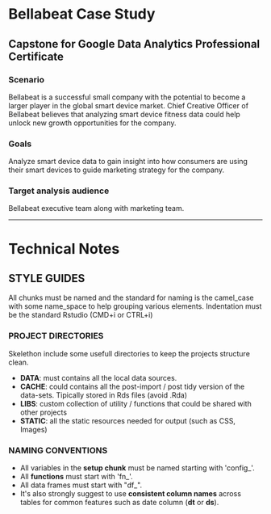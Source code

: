 # Bellabeat Case Study
## Capstone for Google Data Analytics Professional Certificate

### Scenario
Bellabeat is a successful small company with the potential to become a larger player in the global smart device market. 
Chief Creative Officer of Bellabeat believes that analyzing smart device fitness data could help unlock new growth opportunities for the company. 

### Goals 
Analyze smart device data to gain insight into how consumers are using their smart devices to guide marketing strategy for the company. 

### Target analysis audience
Bellabeat executive team along with marketing team.











***

# Technical Notes

## STYLE GUIDES
All chunks must be named and the standard for naming is the camel_case with some name_space to help grouping various elements.
Indentation must be the standard Rstudio (CMD+i or CTRL+i)


### PROJECT DIRECTORIES
Skelethon include some usefull directories to keep the projects structure clean.
- **DATA**: must contains all the local data sources.
- **CACHE**: could contains all the post-import / post tidy version of the data-sets. Tipically stored in Rds files (avoid .Rda)
- **LIBS**: custom collection of utility / functions that could be shared with other projects
- **STATIC**: all the static resources needed for output (such as CSS, Images)


### NAMING CONVENTIONS
- All variables in the **setup chunk** must be named starting with 'config_'.
- All **functions** must start with 'fn_'.
- All data frames must start with "df_". 
- It's also strongly suggest to use **consistent column names** across tables for common features such as date column (**dt** or **ds**).


